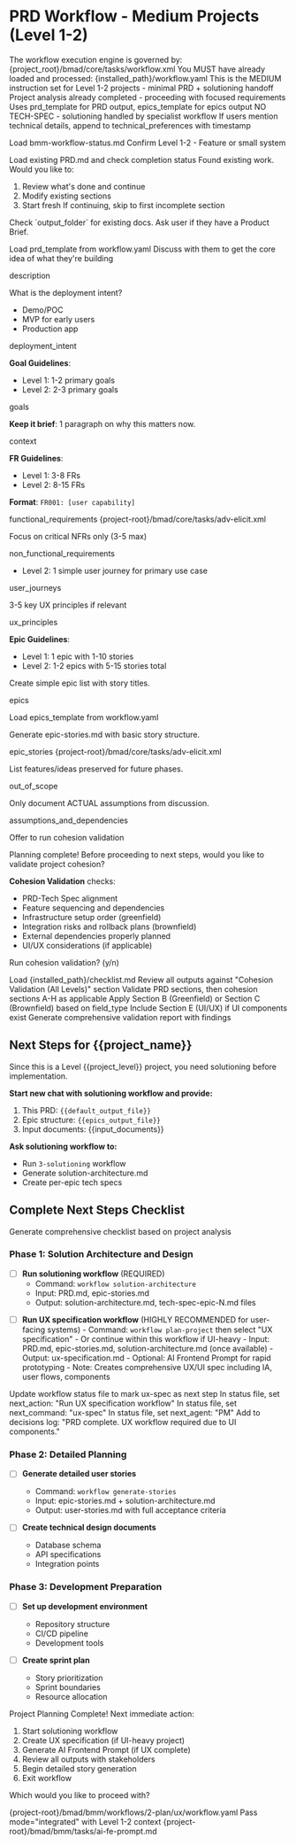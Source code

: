 # PRD Workflow - Medium Projects (Level 1-2)

<workflow>

<critical>The workflow execution engine is governed by: {project_root}/bmad/core/tasks/workflow.xml</critical>
<critical>You MUST have already loaded and processed: {installed_path}/workflow.yaml</critical>
<critical>This is the MEDIUM instruction set for Level 1-2 projects - minimal PRD + solutioning handoff</critical>
<critical>Project analysis already completed - proceeding with focused requirements</critical>
<critical>Uses prd_template for PRD output, epics_template for epics output</critical>
<critical>NO TECH-SPEC - solutioning handled by specialist workflow</critical>
<critical>If users mention technical details, append to technical_preferences with timestamp</critical>

<step n="1" goal="Load context and handle continuation">

<action>Load bmm-workflow-status.md</action>
<action>Confirm Level 1-2 - Feature or small system</action>

<check if="continuation_mode == true">
  <action>Load existing PRD.md and check completion status</action>
  <ask>Found existing work. Would you like to:

1. Review what's done and continue
2. Modify existing sections
3. Start fresh
   </ask>
   <action>If continuing, skip to first incomplete section</action>
   </check>

<check if="new or starting fresh">
  Check `output_folder` for existing docs. Ask user if they have a Product Brief.

<action>Load prd_template from workflow.yaml</action>
<critical>Discuss with them to get the core idea of what they're building</critical>

<template-output>description</template-output>
</check>

</step>

<step n="2" goal="Define deployment intent and goals">

<ask>What is the deployment intent?

- Demo/POC
- MVP for early users
- Production app
  </ask>

<template-output>deployment_intent</template-output>

**Goal Guidelines**:

- Level 1: 1-2 primary goals
- Level 2: 2-3 primary goals

<template-output>goals</template-output>

</step>

<step n="3" goal="Brief context">

**Keep it brief**: 1 paragraph on why this matters now.

<template-output>context</template-output>

</step>

<step n="4" goal="Functional requirements - focused set">

**FR Guidelines**:

- Level 1: 3-8 FRs
- Level 2: 8-15 FRs

**Format**: `FR001: [user capability]`

<template-output>functional_requirements</template-output>
<invoke-task halt="true">{project-root}/bmad/core/tasks/adv-elicit.xml</invoke-task>

</step>

<step n="5" goal="Non-functional requirements - essentials only">

Focus on critical NFRs only (3-5 max)

<template-output>non_functional_requirements</template-output>

</step>

<step n="6" goal="Simple user journey" if="level >= 2">

- Level 2: 1 simple user journey for primary use case

<template-output>user_journeys</template-output>

</step>

<step n="7" goal="Basic UX principles" optional="true">

3-5 key UX principles if relevant

<template-output>ux_principles</template-output>

</step>

<step n="8" goal="Simple epic structure">

**Epic Guidelines**:

- Level 1: 1 epic with 1-10 stories
- Level 2: 1-2 epics with 5-15 stories total

Create simple epic list with story titles.

<template-output>epics</template-output>

<action>Load epics_template from workflow.yaml</action>

Generate epic-stories.md with basic story structure.

<template-output file="epic-stories.md">epic_stories</template-output>
<invoke-task halt="true">{project-root}/bmad/core/tasks/adv-elicit.xml</invoke-task>

</step>

<step n="9" goal="Document out of scope" optional="true">

List features/ideas preserved for future phases.

<template-output>out_of_scope</template-output>

</step>

<step n="10" goal="Document assumptions and dependencies" optional="true">

Only document ACTUAL assumptions from discussion.

<template-output>assumptions_and_dependencies</template-output>

</step>

<step n="11" goal="Validate cohesion" optional="true">

<action>Offer to run cohesion validation</action>

<ask>Planning complete! Before proceeding to next steps, would you like to validate project cohesion?

**Cohesion Validation** checks:

- PRD-Tech Spec alignment
- Feature sequencing and dependencies
- Infrastructure setup order (greenfield)
- Integration risks and rollback plans (brownfield)
- External dependencies properly planned
- UI/UX considerations (if applicable)

Run cohesion validation? (y/n)</ask>

<check if="yes">
  <action>Load {installed_path}/checklist.md</action>
  <action>Review all outputs against "Cohesion Validation (All Levels)" section</action>
  <action>Validate PRD sections, then cohesion sections A-H as applicable</action>
  <action>Apply Section B (Greenfield) or Section C (Brownfield) based on field_type</action>
  <action>Include Section E (UI/UX) if UI components exist</action>
  <action>Generate comprehensive validation report with findings</action>

</check>

</step>

<step n="12" goal="Generate solutioning handoff and next steps checklist">

## Next Steps for {{project_name}}

Since this is a Level {{project_level}} project, you need solutioning before implementation.

**Start new chat with solutioning workflow and provide:**

1. This PRD: `{{default_output_file}}`
2. Epic structure: `{{epics_output_file}}`
3. Input documents: {{input_documents}}

**Ask solutioning workflow to:**

- Run `3-solutioning` workflow
- Generate solution-architecture.md
- Create per-epic tech specs

## Complete Next Steps Checklist

<action>Generate comprehensive checklist based on project analysis</action>

### Phase 1: Solution Architecture and Design

- [ ] **Run solutioning workflow** (REQUIRED)
  - Command: `workflow solution-architecture`
  - Input: PRD.md, epic-stories.md
  - Output: solution-architecture.md, tech-spec-epic-N.md files

<check if="project has significant UX/UI components (Level 1-2 with UI)">

- [ ] **Run UX specification workflow** (HIGHLY RECOMMENDED for user-facing systems) - Command: `workflow plan-project` then select "UX specification" - Or continue within this workflow if UI-heavy - Input: PRD.md, epic-stories.md, solution-architecture.md (once available) - Output: ux-specification.md - Optional: AI Frontend Prompt for rapid prototyping - Note: Creates comprehensive UX/UI spec including IA, user flows, components

<action>Update workflow status file to mark ux-spec as next step</action>
<action>In status file, set next_action: "Run UX specification workflow"</action>
<action>In status file, set next_command: "ux-spec"</action>
<action>In status file, set next_agent: "PM"</action>
<action>Add to decisions log: "PRD complete. UX workflow required due to UI components."</action>
</check>

### Phase 2: Detailed Planning

- [ ] **Generate detailed user stories**
  - Command: `workflow generate-stories`
  - Input: epic-stories.md + solution-architecture.md
  - Output: user-stories.md with full acceptance criteria

- [ ] **Create technical design documents**
  - Database schema
  - API specifications
  - Integration points

### Phase 3: Development Preparation

- [ ] **Set up development environment**
  - Repository structure
  - CI/CD pipeline
  - Development tools

- [ ] **Create sprint plan**
  - Story prioritization
  - Sprint boundaries
  - Resource allocation

<ask>Project Planning Complete! Next immediate action:

1. Start solutioning workflow
2. Create UX specification (if UI-heavy project)
3. Generate AI Frontend Prompt (if UX complete)
4. Review all outputs with stakeholders
5. Begin detailed story generation
6. Exit workflow

Which would you like to proceed with?</ask>

<check if="user selects option 2">
  <invoke-workflow>{project-root}/bmad/bmm/workflows/2-plan/ux/workflow.yaml</invoke-workflow>
  <action>Pass mode="integrated" with Level 1-2 context</action>

</check>

<check if="user selects option 3">
  <invoke-task>{project-root}/bmad/bmm/tasks/ai-fe-prompt.md</invoke-task>

</check>

</step>

</workflow>
